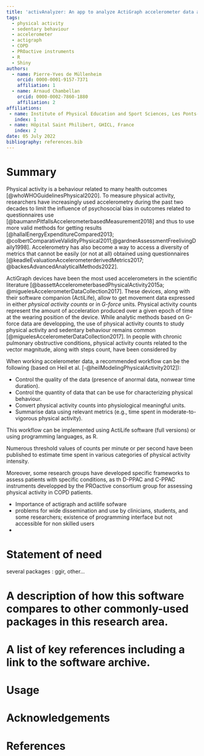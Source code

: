 ```yaml
---
title: 'activAnalyzer: An app to analyze ActiGraph accelerometer data and to implement the use of the PROactive Physical Activity in COPD instruments'
tags:
  - physical activity
  - sedentary behaviour
  - accelerometer
  - actigraph
  - COPD
  - PROactive instruments
  - R
  - Shiny
authors:
  - name: Pierre-Yves de Müllenheim
    orcid: 0000-0001-9157-7371
    affiliation: 1
  - name: Arnaud Chambellan
    orcid: 0000-0002-7860-1880
    affiliation: 2
affiliations:
 - name: Institute of Physical Education and Sport Sciences, Les Ponts-de-Cé, France
   index: 1
 - name: Hôpital Saint Philibert, GHICL, France
   index: 2
date: 05 July 2022
bibliography: references.bib
---
```


# Summary
Physical activity is a behaviour related to many health outcomes [@whoWHOGuidelinesPhysical2020]. To measure physical activity, researchers have increasingly used accelerometry during the past two decades to limit the influence of psychosocial bias in outcomes related to questionnaires use [@baumannPitfallsAccelerometerbasedMeasurement2018] and thus to use more valid methods for getting results [@hallalEnergyExpenditureCompared2013; @colbertComparativeValidityPhysical2011;@gardnerAssessmentFreelivingDaily1998]. Accelerometry has also become a way to access a diversity of metrics that cannot be easily (or not at all) obtained using questionnaires [@keadleEvaluationAccelerometerderivedMetrics2017; @backesAdvancedAnalyticalMethods2022].

ActiGraph devices have been the most used accelerometers in the scientific literature [@bassettAccelerometerbasedPhysicalActivity2015a; @miguelesAccelerometerDataCollection2017]. These devices, along with their software companion (ActiLife), allow to get movement data expressed in either *physical activity counts* or in *G-force* units. Physical activity counts represent the amount of acceleration produced over a given epoch of time at the wearing position of the device. While analytic methods based on G-force data are developping, the use of physical activity counts to study physical activity and sedentary behaviour remains common [@miguelesAccelerometerDataCollection2017]. In people with chronic pulmonary obstructive conditions, physical activity counts related to the vector magnitude, along with steps count, have been considered by

When working accelerometer data, a recommended workflow can be the following (based on Heil et al. [-@heilModelingPhysicalActivity2012]):
* Control the quality of the data (presence of anormal data, nonwear time duration).
* Control the quantity of data that can be use for characterizing physical behaviour.
* Convert physical activity counts into physiological meaningful units.
* Summarise data using relevant metrics (e.g., time spent in moderate-to-vigorous physical activity).

This workflow can be implemented using ActiLife software (full versions) or using programming languages, as R.




Numerous threshold values of counts per minute or per second have been published to estimate time spent in various categories of physical activity intensity.

Moreover, some research groups have developed specific frameworks to assess patients with specific conditions, as th D-PPAC and C-PPAC instruments developped by the PROactive consortium group for assessing physical activity in COPD patients.


- Importance of actigraph and actilife sofware
- problems for wide dissemination and use by clinicians, students, and some researchers; existence of programming interface but not accessible for non skilled users
-

# Statement of need
several packages : ggir, other...

# A description of how this software compares to other commonly-used packages in this research area.

# A list of key references including a link to the software archive.

# Usage



# Acknowledgements

# References
